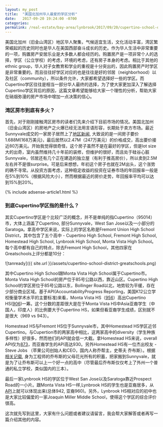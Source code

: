 ```yaml
---
layout: my_post
title:  "美国北加州华人最爱的学区分析"
date:   2017-09-20 19:24:00 -0700
categories: 
permalink: /real-estate/bay-area/lynbrook/2017/09/20/cupertino-school-district.html
---
```


美国北加州（旧金山湾区）地区华人聚集，气候适宜生活，文化活动丰富，湾区繁荣崛起的历史同时也是华人在美国西部奋斗成长的历史。作为华人生活中非常重要的一项，购置房产安居乐业是大多数人都会经历的。购置房产是一项非常个人的选择，学区（公立学校）的考虑，环境的考虑，还有房子本身的考虑。相比于其他的ethnic group，华人对子女教育和学业的重视是十分突出的，因此购置房产时学区是非常重要的。而且往往好学区对应的也是往往是好的邻居（neighborhood）以及社区（community），所以条件允许，大家都希望选择好一些的学区。而Cupertino学区往往是相当一部分华人最终的选择，为了使大家更加深入了解选择Cupertino学区背后的原因，这篇文章希望能够给大家一个理性的分析，帮助大家在硝烟弥漫的房产市场中增加一点决策的信心。

### 湾区房市到底有多火？

首先，对于刚刚接触湾区房市的读者们先来介绍下目前市场的情况。美国北加州（旧金山湾区）的房地产之火爆已经无法用言语形容，长期处于卖方市场。最近Sunnyvale成交的一家房子居然上了[地区新闻](http://www.mercurynews.com/2017/09/12/now-this-is-ridiculous-782000-over-asking-for-a-house-in-sunnyvale/), 大致说的是一间房子要价1.688M(168万美元)，最后居然以2.47M（247万美元）的价格成交，高出要价接近80万美元。开始我觉得很奇怪，这个房子虽然不是在最好的学区，但是lot size大的出奇，室内虽然维持几十年前的装修，但维护的很好，而且处于硅谷心脏Sunnyvale，邻居还有几个正在建造的独立屋（有利于推高房价），所以卖到2.5M左右并不是很surprise。可是后来想想，年初这个房子也就在2M出头，这个涨势的确不寻常。从投资方面考虑，这种稳定收益的投资在证券市场的年回报率一般是在5%到10%（根据风险大小），然而根据最近的房价走势，年回报率平均可以达到15%到20%。

{% include adsense-article1.html %}

### 到底Cupertino学区指的是什么？

其实Cupertino学区是个比较广泛的概念，并不是单纯的指Cupertino（95014）市，大体上涵盖了Cupertino, 部分Sunnyvale，West San Jose以及一小部分的Saratoga。拿高中学区来说，实际上的学区名称是Fremont Union High School District，其中包含了五个高中 - Cupertino High School, Fremont High School, Homestead High School, Lynbrook High School, Monta Vista High School。每个高中都有自己的特点，除去Fremont High School，其他四家在Greatschools上评分都是10分：

![tanready]({{ site.url }}/assets/cupertino-school-district-greatschools.png)

其中Cupertino High School跟Monta Vista High School属于Cupertino市。Monta Vista High School的房产位于85号公路以西，靠近山区。Cupertino High School的学区房位于85号公路以东，Bollinger Road以北，地势较为平缓，存在少部分商业区域。基于API(AccountabilityProgress Reporting，美国K12公立学校衡量学术水平的主要标准)来看，Monta Vista HS（[956](http://api.cde.ca.gov/Acnt2013/2013GrowthSch.aspx?allcds=43694684334462)）高出Cupertino HS([906](http://api.cde.ca.gov/Acnt2013/2013GrowthSch.aspx?allcds=43694684331799))一筹。这个分数的差距很大是在于Monta Vista HS中Asia亚裔学生（中国人，印度人）的比例要大于Cupertino HS，如果但看亚裔学生成绩，区别就不是很大（969 vs 943）。

Homestead HS与Fremont HS位于Sunnyvale市，其中Homestead HS学区近邻Cupertino。与Cupertion市的两家高中相比，这两家高中的diversity（学生种族多样性）好很多，然而他们的API就会低一大截。拿Homestead HS来说，overall API仅为[873](http://api.cde.ca.gov/Acnt2013/2013GrowthSch.aspx?allcds=43694684333316)，而亚裔学生的API高达930。另外Homestead HS有一位杰出校友 - Steve Jobs （苹果公司创始人和CEO，国内人称乔帮主，史蒂夫 乔布斯）。根据[相关记载](https://en.wikipedia.org/wiki/Steve_Jobs#Homestead_High), 身为工程师的乔布斯的父母花光所有的积蓄，把家搬到Sunnyvale，就是为了让乔布斯可以上一个好一点的高中（尽管最后乔布斯仅仅考上了外州一个普通的私立学校，类似国内的三本）。

最后一家Lynbrook HS的学区位于West San Jose以及Saratoga靠近Prospect Road的一小片。跟Monta Vista HS一样,Lynbrook HS的学生也是亚裔居多，从[API](http://api.cde.ca.gov/Acnt2013/2013GrowthSch.aspx?allcds=43694684334421)上就可以体现出来(总体942, 亚裔960)。另外，Lynbrook HS相对应的初中也是大家比较偏爱的一家Joaquin Miller Middle School，使得这个学区的综合评价很高。

这次就先写到这里，大家有什么问题或者建议请留言，我会帮大家解答或者再写一篇介绍其他的内容。